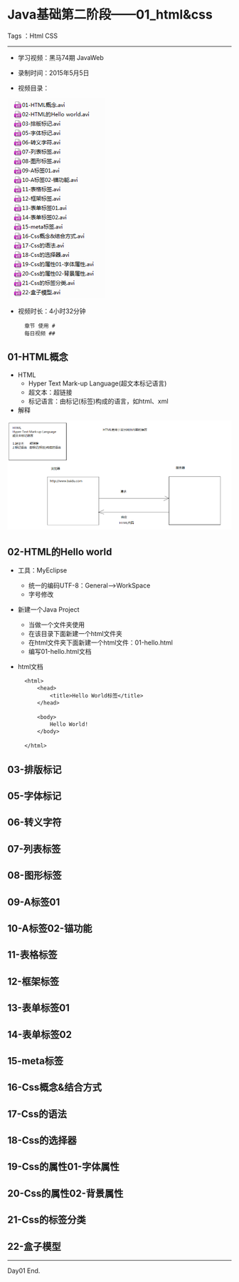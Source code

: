 # Java基础第二阶段——01_html&css

Tags ：Html CSS


---

* 学习视频：黑马74期 JavaWeb
* 录制时间：2015年5月5日


* 视频目录：

![](https://github.com/IvyZh/Java_Learning/blob/master/01_JavaWeb/hm74/imgs/QQ%E6%88%AA%E5%9B%BE20161123004200.png)

  
* 视频时长：4小时32分钟

		章节 使用 # 
		每日视频 ## 


## 01-HTML概念

* HTML
	* Hyper Text Mark-up Language(超文本标记语言)
	* 超文本：超链接
	* 标记语言：由标记(标签)构成的语言，如html、xml
* 解释

![](https://github.com/IvyZh/Java_Learning/blob/master/01_JavaWeb/hm74/imgs/QQ%E6%88%AA%E5%9B%BE20161123005146.png)

## 02-HTML的Hello world

* 工具：MyEclipse
	* 统一的编码UTF-8：General-->WorkSpace
	* 字号修改
* 新建一个Java Project
	* 当做一个文件夹使用
	* 在该目录下面新建一个html文件夹
	* 在html文件夹下面新建一个html文件：01-hello.html
	* 编写01-hello.html文档


* html文档

    	<html>
    		<head>
    			<title>Hello World标签</title>
    		</head>
    	
    		<body>
    			Hello World!
    		</body>
    	
    	</html>


## 03-排版标记
## 05-字体标记
## 06-转义字符
## 07-列表标签
## 08-图形标签
## 09-A标签01
## 10-A标签02-锚功能
## 11-表格标签
## 12-框架标签
## 13-表单标签01
## 14-表单标签02
## 15-meta标签
## 16-Css概念&结合方式
## 17-Css的语法
## 18-Css的选择器
## 19-Css的属性01-字体属性
## 20-Css的属性02-背景属性
## 21-Css的标签分类
## 22-盒子模型


---

Day01 End.
